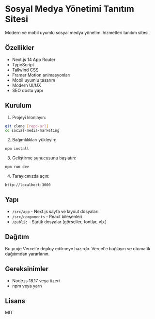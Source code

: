 # Sosyal Medya Yönetimi Tanıtım Sitesi

Modern ve mobil uyumlu sosyal medya yönetimi hizmetleri tanıtım sitesi.

## Özellikler

- Next.js 14 App Router
- TypeScript
- Tailwind CSS
- Framer Motion animasyonları
- Mobil uyumlu tasarım
- Modern UI/UX
- SEO dostu yapı

## Kurulum

1. Projeyi klonlayın:
```bash
git clone [repo-url]
cd social-media-marketing
```

2. Bağımlılıkları yükleyin:
```bash
npm install
```

3. Geliştirme sunucusunu başlatın:
```bash
npm run dev
```

4. Tarayıcınızda açın:
```
http://localhost:3000
```

## Yapı

- `/src/app` - Next.js sayfa ve layout dosyaları
- `/src/components` - React bileşenleri
- `/public` - Statik dosyalar (görseller, fontlar, vb.)

## Dağıtım

Bu proje Vercel'e deploy edilmeye hazırdır. Vercel'e bağlayın ve otomatik dağıtımdan yararlanın.

## Gereksinimler

- Node.js 18.17 veya üzeri
- npm veya yarn

## Lisans

MIT

